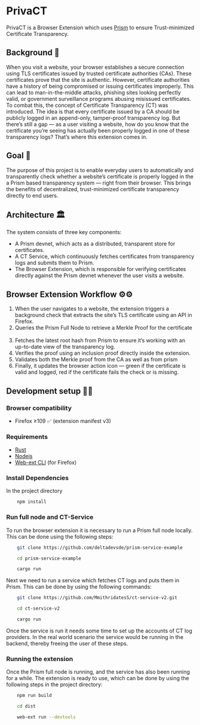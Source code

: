# PrivaCT

PrivaCT is a Browser Extension which uses [Prism](https://www.prism.rs) to ensure Trust-minimized Certificate Transparency.

## Background 📖

When you visit a website, your browser establishes a secure connection using TLS certificates issued by trusted certificate authorities (CAs). These certificates prove that the site is authentic. However, certificate authorities have a history of being compromised or issuing certificates improperly. This can lead to man-in-the-middle attacks, phishing sites looking perfectly valid, or government surveillance programs abusing misissued certificates. To combat this, the concept of Certificate Transparency (CT) was introduced. The idea is that every certificate issued by a CA should be publicly logged in an append-only, tamper-proof transparency log. But there’s still a gap — as a user visiting a website, how do you know that the certificate you’re seeing has actually been properly logged in one of these transparency logs? That’s where this extension comes in.


## Goal 🎯

The purpose of this project is to enable everyday users to automatically and transparently check whether a website’s certificate is properly logged in the a Prism based transparency system — right from their browser. This brings the benefits of decentralized, trust-minimized certificate transparency directly to end users. 

## Architecture 🏛️

The system consists of three key components:

* A Prism devnet, which acts as a distributed, transparent store for certificates.
* A CT Service, which continuously fetches certificates from transparency logs and submits them to Prism.
* The Browser Extension, which is responsible for verifying certificates directly against the Prism devnet whenever the user visits a website.

## Browser Extension Workflow ⚙️⚙

1. When the user navigates to a website, the extension triggers a background check that extracts the site’s TLS certificate using an API in Firefox.
1. Queries the Prism Full Node to retrieve a Merkle Proof for the certificate  
1. Fetches the latest root hash from Prism to ensure it’s working with an up-to-date view of the transparency log.
1. Verifies the proof using an inclusion proof directly inside the extension.
1. Validates both the Merkle proof from the CA as well as from prism
1. Finally, it updates the browser action icon — green if the certificate is valid and logged, red if the certificate fails the check or is missing.

## Development setup 👨‍💻

### Browser compatibility
- Firefox ≥109 ✅ (extension manifest v3)

### Requirements
- [Rust][rust]
- [Nodejs][nodejs]
- [Web-ext CLI][webext] (for Firefox)

### Install Dependencies
In the project directory
```sh
    npm install
```

### Run full node and CT-Service

To run the browser extension it is necessary to run a Prism full node locally. This can be done using the following steps:

```sh
    git clone https://github.com/deltadevsde/prism-service-example
```
```sh
    cd prism-service-example
```
```sh
    cargo run
```

Next we need to run a service which fetches CT logs and puts them in Prism. This can be done by using the following commands:

```sh
    git clone https://github.com/MmithridatesS/ct-service-v2.git
```
```sh
    cd ct-service-v2
```
```sh
    cargo run
```

Once the service is run it needs some time to set up the accounts of CT log providers. In the real world scenario the service 
would be running in the backend, thereby freeing the user of these steps. 
    

### Running the extension
Once the Prism full node is running, and the service has also been running for a while. The extension is ready to use,
which can be done by using the following steps in the project directory:

```sh
    npm run build
```
```sh
    cd dist
```
```sh
    web-ext run --devtools
```

[nodejs]: https://nodejs.org/
[webext]: https://github.com/mozilla/web-ext/
[rust]: https://www.rust-lang.org

